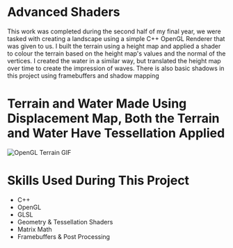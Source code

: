 # Advanced Shaders
This work was completed during the second half of my final year, we were tasked with creating a landscape using a simple C++ OpenGL Renderer that was given to us. I built the terrain using a height map and applied a shader to colour the terrain based on the height map's values and the normal of the vertices. I created the water in a similar way, but translated the height map over time to create the impression of waves. There is also basic shadows in this project using framebuffers and shadow mapping

# Terrain and Water Made Using Displacement Map, Both the Terrain and Water Have Tessellation Applied
![OpenGL Terrain GIF](https://github.com/geohan98/geohan98.github.io/blob/master/Images/QZti5bggY1.gif)

# Skills Used During This Project
* C++
* OpenGL
* GLSL
* Geometry & Tessellation Shaders
* Matrix Math
* Framebuffers & Post Processing


